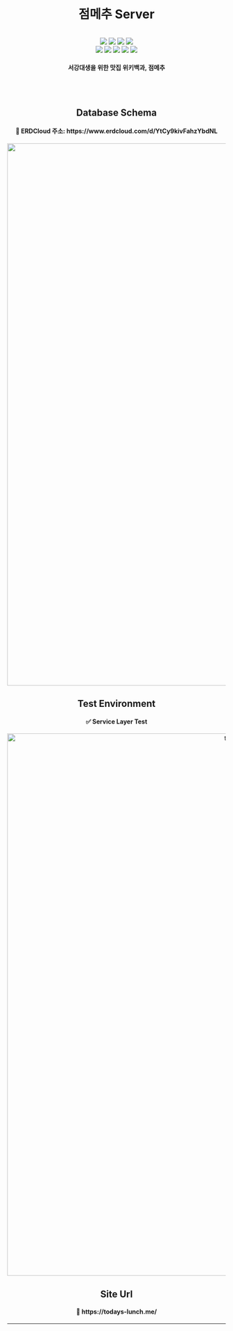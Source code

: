 
<h1 align="center">
  점메추 Server
  <br>
</h1>
<br>

<div align=center>
 <img src="https://img.shields.io/badge/java-007396?style=for-the-badge&logo=java&logoColor=white"/>
 <img src="https://img.shields.io/badge/springboot-6DB33F?style=for-the-badge&logo=springboot&logoColor=white"/>
 <img src="https://img.shields.io/badge/springsecurity-6DB33F?style=for-the-badge&logo=springsecurity&logoColor=white"/>
 <img src="https://img.shields.io/badge/junit5-25A162?style=for-the-badge&logo=junit5&logoColor=white"/><br>
 <img src="https://img.shields.io/badge/amazonec2-FF9900?style=for-the-badge&logo=amazonec2&logoColor=white"/>
 <img src="https://img.shields.io/badge/amazons3-569A31?style=for-the-badge&logo=amazons3&logoColor=white"/>
 <img src="https://img.shields.io/badge/amazonrds-527FFF?style=for-the-badge&logo=amazonrds&logoColor=white"/>
 <img src="https://img.shields.io/badge/redis-DC382D?style=for-the-badge&logo=redis&logoColor=white"/>
 <img src="https://img.shields.io/badge/mysql-4479A1?style=for-the-badge&logo=mysql&logoColor=white"/>
</div>

<h4 align="center">서강대생을 위한 맛집 위키백과, 점메추</h4>
<br><br>

<div align=center>
<h2 align="center">
  Database Schema
  <br>
</h2>

<h4>🍳 ERDCloud 주소:
https://www.erdcloud.com/d/YtCy9kivFahzYbdNL </h4>
<img width="1247" alt="스크린샷 2023-04-25 오후 7 48 19" src="https://user-images.githubusercontent.com/101439796/234258412-be18a115-4f89-4464-8201-70d003f6021c.png">

<h2 align="center">
  Test Environment
  <br>
</h2>

<h4>✅ Service Layer Test</h4>
<img width="1247" alt="todays-lunch-service-test-environment" src="https://github.com/jongmee/todays-lunch-server/assets/101439796/4c2ec500-0a12-4262-8940-292c08b24db4">

<h2 align="center">
  Site Url
  <br>
</h2>
<h4> 🍳 https://todays-lunch.me/ </h4>

---
</div>
